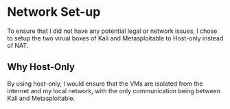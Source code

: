 # Network Set-up
To ensure that I did not have any potential legal or network issues, I chose to setup the two virual boxes of Kali and Metasploitable to Host-only instead of NAT. 
## Why Host-Only
By using host-only, I would ensure that the VMs are isolated from the internet and my local network, with the only communication being between Kali and Metasploitable.

